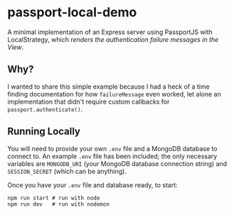 # passport-local-demo

A minimal implementation of an Express server using PassportJS with LocalStrategy, which *renders the authentication failure messages in the View*.

## Why?

I wanted to share this simple example because I had a heck of a time finding documentation for how `failureMessage` even worked, let alone an implementation that didn't require custom callbacks for `passport.authenticate()`.

## Running Locally

You will need to provide your own `.env` file and a MongoDB database to connect to. An example `.env` file has been included; the only necessary variables are `MONGODB_URI` (your MongoDB database connection string) and `SESSION_SECRET` (which can be anything).

Once you have your `.env` file and database ready, to start:

```
npm run start # run with node
npm run dev   # run with nodemon
```
